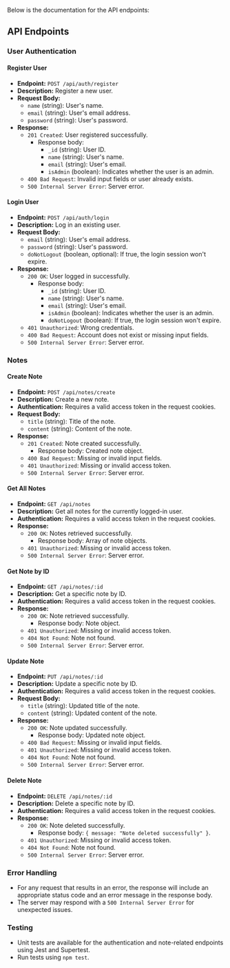 Below is the documentation for the API endpoints:

## API Endpoints

### User Authentication

#### Register User

- **Endpoint:** `POST /api/auth/register`
- **Description:** Register a new user.
- **Request Body:**
  - `name` (string): User's name.
  - `email` (string): User's email address.
  - `password` (string): User's password.
- **Response:**
  - `201 Created`: User registered successfully.
    - Response body:
      - `_id` (string): User ID.
      - `name` (string): User's name.
      - `email` (string): User's email.
      - `isAdmin` (boolean): Indicates whether the user is an admin.
  - `400 Bad Request`: Invalid input fields or user already exists.
  - `500 Internal Server Error`: Server error.

#### Login User

- **Endpoint:** `POST /api/auth/login`
- **Description:** Log in an existing user.
- **Request Body:**
  - `email` (string): User's email address.
  - `password` (string): User's password.
  - `doNotLogout` (boolean, optional): If true, the login session won't expire.
- **Response:**
  - `200 OK`: User logged in successfully.
    - Response body:
      - `_id` (string): User ID.
      - `name` (string): User's name.
      - `email` (string): User's email.
      - `isAdmin` (boolean): Indicates whether the user is an admin.
      - `doNotLogout` (boolean): If true, the login session won't expire.
  - `401 Unauthorized`: Wrong credentials.
  - `400 Bad Request`: Account does not exist or missing input fields.
  - `500 Internal Server Error`: Server error.

### Notes

#### Create Note

- **Endpoint:** `POST /api/notes/create`
- **Description:** Create a new note.
- **Authentication:** Requires a valid access token in the request cookies.
- **Request Body:**
  - `title` (string): Title of the note.
  - `content` (string): Content of the note.
- **Response:**
  - `201 Created`: Note created successfully.
    - Response body: Created note object.
  - `400 Bad Request`: Missing or invalid input fields.
  - `401 Unauthorized`: Missing or invalid access token.
  - `500 Internal Server Error`: Server error.

#### Get All Notes

- **Endpoint:** `GET /api/notes`
- **Description:** Get all notes for the currently logged-in user.
- **Authentication:** Requires a valid access token in the request cookies.
- **Response:**
  - `200 OK`: Notes retrieved successfully.
    - Response body: Array of note objects.
  - `401 Unauthorized`: Missing or invalid access token.
  - `500 Internal Server Error`: Server error.

#### Get Note by ID

- **Endpoint:** `GET /api/notes/:id`
- **Description:** Get a specific note by ID.
- **Authentication:** Requires a valid access token in the request cookies.
- **Response:**
  - `200 OK`: Note retrieved successfully.
    - Response body: Note object.
  - `401 Unauthorized`: Missing or invalid access token.
  - `404 Not Found`: Note not found.
  - `500 Internal Server Error`: Server error.

#### Update Note

- **Endpoint:** `PUT /api/notes/:id`
- **Description:** Update a specific note by ID.
- **Authentication:** Requires a valid access token in the request cookies.
- **Request Body:**
  - `title` (string): Updated title of the note.
  - `content` (string): Updated content of the note.
- **Response:**
  - `200 OK`: Note updated successfully.
    - Response body: Updated note object.
  - `400 Bad Request`: Missing or invalid input fields.
  - `401 Unauthorized`: Missing or invalid access token.
  - `404 Not Found`: Note not found.
  - `500 Internal Server Error`: Server error.

#### Delete Note

- **Endpoint:** `DELETE /api/notes/:id`
- **Description:** Delete a specific note by ID.
- **Authentication:** Requires a valid access token in the request cookies.
- **Response:**
  - `200 OK`: Note deleted successfully.
    - Response body: `{ message: "Note deleted successfully" }`.
  - `401 Unauthorized`: Missing or invalid access token.
  - `404 Not Found`: Note not found.
  - `500 Internal Server Error`: Server error.

### Error Handling

- For any request that results in an error, the response will include an appropriate status code and an error message in the response body.
- The server may respond with a `500 Internal Server Error` for unexpected issues.

### Testing

- Unit tests are available for the authentication and note-related endpoints using Jest and Supertest.
- Run tests using `npm test`.

